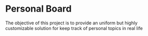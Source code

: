 # Personal Board

The objective of this project is to provide an uniform but highly customizable solution for keep track of personal topics in real life
